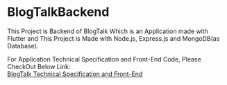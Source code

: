 # BlogTalkBackend

This Project is Backend of BlogTalk Which is an Application made with Flutter and This Project is Made with Node.js, Express.js and MongoDB(as Database).

For Application Technical Specification and Front-End Code, Please CheckOut Below Link:
<br/>
[BlogTalk Technical Specification and Front-End](https://github.com/chirag1807/BlogTalkFrontend)
